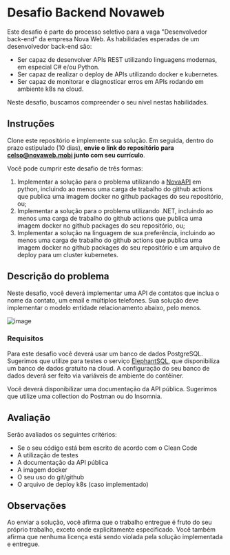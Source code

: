 # Desafio Backend Novaweb

Este desafio é parte do processo seletivo para a vaga "Desenvolvedor back-end" da empresa Nova Web. As habilidades esperadas de um desenvolvedor back-end são:

 *  Ser capaz de desenvolver APIs REST utilizando linguagens modernas, em especial C# e/ou Python.
 *  Ser capaz de realizar o deploy de APIs utilizando docker e kubernetes.
 *  Ser capaz de monitorar e diagnosticar erros em APIs rodando em ambiente k8s na cloud.

Neste desafio, buscamos compreender o seu nível nestas habilidades.

## Instruções

Clone este repositório e implemente sua solução. Em seguida, dentro do prazo estipulado (10 dias), **envie o link do repositório para celso@novaweb.mobi junto com seu currículo**.

Você pode cumprir este desafio de três formas:

1. Implementar a solução para o problema utilizando a [NovaAPI](https://github.com/novaweb-mobi/nova-api) em python, incluindo ao menos uma carga de trabalho do github actions que publica uma imagem docker no github packages do seu repositório, ou;
2. Implementar a solução para o problema utilizando .NET, incluindo ao menos uma carga de trabalho do github actions que publica uma imagem docker no github packages do seu repositório, ou;
3. Implementar a solução na linguagem de sua preferência, incluindo ao menos uma carga de trabalho do github actions que publica uma imagem docker no github packages do seu repositório e um arquivo de deploy para um cluster kubernetes.

## Descrição do problema

Neste desafio, você deverá implementar uma API de contatos que inclua o nome da contato, um email e múltiplos telefones. Sua solução deve implementar o modelo entidade relacionamento abaixo, pelo menos.


![image](img/mer.jpg)


### Requisitos

Para este desafio você deverá usar um banco de dados PostgreSQL. Sugerimos que utilize para testes o serviço [ElephantSQL](elephantsql.com), que disponibiliza um banco de dados gratuito na cloud. A configuração do seu banco de dados deverá ser feito via variáveis de ambiente do contêiner.

Você deverá disponibilizar uma documentação da API pública. Sugerimos que utilize uma collection do Postman ou do Insomnia.

## Avaliação

Serão avaliados os seguintes critérios:

 * Se o seu código está bem escrito de acordo com o Clean Code
 * A utilização de testes
 * A documentação da API pública
 * A imagem docker
 * O seu uso do git/github
 * O arquivo de deploy k8s (caso implementado)

## Observações

Ao enviar a solução, você afirma que o trabalho entregue é fruto do seu próprio trabalho, exceto onde explicitamente especificado. Você também afirma que nenhuma licença está sendo violada pela solução implementada e entregue.
